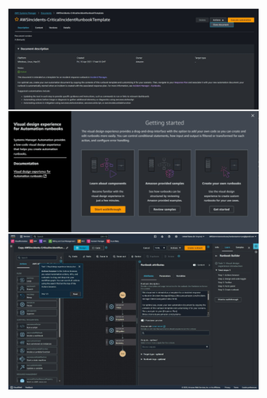 ![alt text](Screenshot_9-1-2025_174043_us-east-1.console.aws.amazon.com.jpeg) ![alt text](Screenshot_9-1-2025_174124_us-east-1.console.aws.amazon.com.jpeg) ![alt text](Screenshot_9-1-2025_174345_us-east-1.console.aws.amazon.com.jpeg)